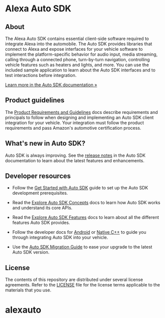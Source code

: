 # Alexa Auto SDK

## About

The Alexa Auto SDK contains essential client-side software required to integrate Alexa into the automobile. The Auto SDK provides libraries that connect to Alexa and expose interfaces for your vehicle software to implement the platform-specific behavior for audio input, media streaming, calling through a connected phone, turn-by-turn navigation, controlling vehicle features such as heaters and lights, and more. You can use the included sample application to learn about the Auto SDK interfaces and to test interactions before integration.

[Learn more in the Auto SDK documentation »](https://alexa.github.io/alexa-auto-sdk/docs/get-started/)

## Product guidelines

The [Product Requirements and Guidelines](https://alexa.github.io/alexa-auto-sdk/docs/product-guidelines/) docs describe requirements and principals to follow when designing and implementing an Auto SDK client integration for your vehicle. Your integration must follow the product requirements and pass Amazon's automotive certification process.

## What's new in Auto SDK?

Auto SDK is always improving. See the [release notes](https://alexa.github.io/alexa-auto-sdk/docs/releases/) in the Auto SDK documentation to learn about the latest features and enhancements.

## Developer resources

* Follow the [Get Started with Auto SDK](https://alexa.github.io/alexa-auto-sdk/docs/get-started/) guide to set up the Auto SDK development prerequisites.

* Read the [Explore Auto SDK Concepts](https://alexa.github.io/alexa-auto-sdk/docs/explore/concepts/) docs to learn how Auto SDK works and understand its core APIs.

* Read the [Explore Auto SDK Features](https://alexa.github.io/alexa-auto-sdk/docs/explore/features/) docs to learn about all the different features Auto SDK provides.
  
* Follow the developer docs for [Android](https://alexa.github.io/alexa-auto-sdk/docs/android/) or [Native C++](https://alexa.github.io/alexa-auto-sdk/docs/native/) to guide you through integrating Auto SDK into your vehicle.

* Use the [Auto SDK Migration Guide](https://alexa.github.io/alexa-auto-sdk/docs/releases/migration) to ease your upgrade to the latest Auto SDK version.

## License

The contents of this repository are distributed under several license agreements. Refer to the [LICENSE](https://github.com/alexa/alexa-auto-sdk/blob/master/LICENSE) file for the license terms applicable to the materials that you use.
# alexauto
